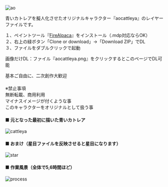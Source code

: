 ![ao](https://user-images.githubusercontent.com/39142850/45791472-c8023580-bcc4-11e8-8e76-d89aab979d98.jpg)  

青いカトレアを擬人化させたオリジナルキャラクター『aocattleya』のレイヤーファイルです。  

１、ペイントツール『[FireAlpaca](https://firealpaca.com/ja/)』をインストール（.mdp対応ならOK）  
２、右上の緑ボタン「Clone or download」→「Download ZIP」でDL  
３、ファイルをダブルクリックで起動  

画像だけDL：ファイル『aocattleya.png』をクリックするとこのページでDL可能

基本ご自由に、二次創作大歓迎  
　  
※禁止事項  
無断転載、商用利用  
マイナスイメージが付くような事  
このキャラクターをオリジナルとして扱う事  

#### ■ 元となった最初に描いた青いカトレア  
![cattleya](https://user-images.githubusercontent.com/39142850/45794648-7b255b80-bcd2-11e8-89f9-c9316a23ad76.jpg)

#### ■ おまけ（星目ファイルを反映させると星目になります）  
![star](https://user-images.githubusercontent.com/39142850/45794872-af4d4c00-bcd3-11e8-8cff-7be869bb54ba.jpg)

#### ■ 作業風景（全体で5,6時間ほど）  
![process](https://user-images.githubusercontent.com/39142850/45794702-dd7e5c00-bcd2-11e8-96a1-2530eb0adaaf.jpg)


